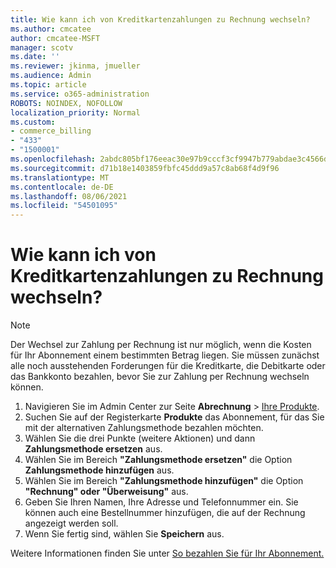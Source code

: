 ```yaml
---
title: Wie kann ich von Kreditkartenzahlungen zu Rechnung wechseln?
ms.author: cmcatee
author: cmcatee-MSFT
manager: scotv
ms.date: ''
ms.reviewer: jkinma, jmueller
ms.audience: Admin
ms.topic: article
ms.service: o365-administration
ROBOTS: NOINDEX, NOFOLLOW
localization_priority: Normal
ms.custom:
- commerce_billing
- "433"
- "1500001"
ms.openlocfilehash: 2abdc805bf176eeac30e97b9cccf3cf9947b779abdae3c4566d354854a78b040
ms.sourcegitcommit: d71b18e1403859fbfc45ddd9a57c8ab68f4d9f96
ms.translationtype: MT
ms.contentlocale: de-DE
ms.lasthandoff: 08/06/2021
ms.locfileid: "54501095"
---
```

# <a name="how-do-i-change-from-credit-card-payments-to-invoice"></a>Wie kann ich von Kreditkartenzahlungen zu Rechnung wechseln?

> [!NOTE]
> Der Wechsel zur Zahlung per Rechnung ist nur möglich, wenn die Kosten für Ihr Abonnement einem bestimmten Betrag liegen. Sie müssen zunächst alle noch ausstehenden Forderungen für die Kreditkarte, die Debitkarte oder das Bankkonto bezahlen, bevor Sie zur Zahlung per Rechnung wechseln können.

1. Navigieren Sie im Admin Center zur Seite **Abrechnung** > [Ihre Produkte](https://go.microsoft.com/fwlink/p/?linkid=842054).
2. Suchen Sie auf der Registerkarte **Produkte** das Abonnement, für das Sie mit der alternativen Zahlungsmethode bezahlen möchten.
3. Wählen Sie die drei Punkte (weitere Aktionen) und dann **Zahlungsmethode ersetzen** aus.
4. Wählen Sie im Bereich **"Zahlungsmethode ersetzen"** die Option **Zahlungsmethode hinzufügen** aus.
5. Wählen Sie im Bereich **"Zahlungsmethode hinzufügen"** die Option **"Rechnung" oder "Überweisung"** aus.
6. Geben Sie Ihren Namen, Ihre Adresse und Telefonnummer ein. Sie können auch eine Bestellnummer hinzufügen, die auf der Rechnung angezeigt werden soll.
7. Wenn Sie fertig sind, wählen Sie **Speichern** aus.

Weitere Informationen finden Sie unter [So bezahlen Sie für Ihr Abonnement.](/microsoft-365/commerce/billing-and-payments/pay-for-your-subscription)